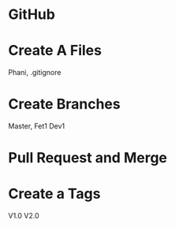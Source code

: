 # GitHub

# Create A Files
Phani,
.gitignore

# Create Branches
Master,
Fet1
Dev1

# Pull Request and Merge

# Create a Tags
V1.0
V2.0

